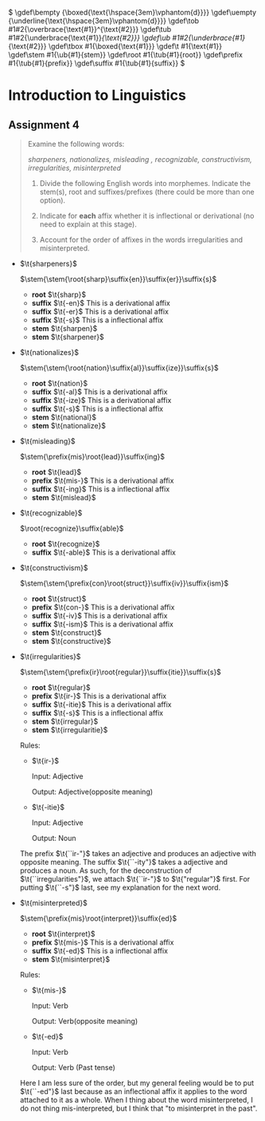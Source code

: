 $
\gdef\bempty {\boxed{\text{\hspace{3em}\vphantom{d}}}}
\gdef\uempty {\underline{\text{\hspace{3em}\vphantom{d}}}}
\gdef\tob #1#2{\overbrace{\text{#1}}^{\text{#2}}}
\gdef\tub #1#2{\underbrace{\text{#1}}_{\text{#2}}}
\gdef\ub #1#2{\underbrace{#1}_{\text{#2}}}
\gdef\tbox #1{\boxed{\text{#1}}}
\gdef\t #1{\text{#1}}
\gdef\stem #1{\ub{#1}{stem}}
\gdef\root #1{\tub{#1}{root}}
\gdef\prefix #1{\tub{#1}{prefix}}
\gdef\suffix #1{\tub{#1}{suffix}}
$

# Introduction to Linguistics

## Assignment 4

> Examine the following words:
> 
> *sharpeners, nationalizes,  misleading , recognizable, constructivism, irregularities, misinterpreted*
> 1. Divide the following English words into morphemes. Indicate the stem(s), root and suffixes/prefixes (there could be more than one option). 
>
> 2. Indicate for **each** affix whether it is inflectional or derivational (no need to explain at this stage). 
>
> 3. Account for the order of affixes in the words irregularities and misinterpreted.

* $\t{sharpeners}$

  $\stem{\stem{\root{sharp}\suffix{en}}\suffix{er}}\suffix{s}$

  * **root** $\t{sharp}$
  * **suffix**  $\t{-en}$ This is a derivational affix
  * **suffix**  $\t{-er}$ This is a derivational affix
  * **suffix**  $\t{-s}$ This is a inflectional affix
  * **stem**  $\t{sharpen}$
  * **stem**  $\t{sharpener}$

* $\t{nationalizes}$

  $\stem{\stem{\root{nation}\suffix{al}}\suffix{ize}}\suffix{s}$

  * **root** $\t{nation}$
  * **suffix**  $\t{-al}$ This is a derivational affix
  * **suffix**  $\t{-ize}$ This is a derivational affix
  * **suffix**  $\t{-s}$ This is a inflectional affix
  * **stem**  $\t{national}$
  * **stem**  $\t{nationalize}$

* $\t{misleading}$

  $\stem{\prefix{mis}\root{lead}}\suffix{ing}$

  * **root** $\t{lead}$
  * **prefix**  $\t{mis-}$ This is a derivational affix
  * **suffix**  $\t{-ing}$ This is a inflectional affix
  * **stem**  $\t{mislead}$

* $\t{recognizable}$

  $\root{recognize}\suffix{able}$

  * **root** $\t{recognize}$
  * **suffix**  $\t{-able}$ This is a derivational affix

* $\t{constructivism}$

  $\stem{\stem{\prefix{con}\root{struct}}\suffix{iv}}\suffix{ism}$

  * **root** $\t{struct}$
  * **prefix**  $\t{con-}$ This is a derivational affix
  * **suffix**  $\t{-iv}$ This is a derivational affix
  * **suffix**  $\t{-ism}$ This is a derivational affix
  * **stem**  $\t{construct}$
  * **stem**  $\t{constructive}$

* $\t{irregularities}$

  $\stem{\stem{\prefix{ir}\root{regular}}\suffix{itie}}\suffix{s}$

  * **root** $\t{regular}$
  * **prefix**  $\t{ir-}$ This is a derivational affix
  * **suffix**  $\t{-itie}$ This is a derivational affix
  * **suffix**  $\t{-s}$ This is a inflectional affix
  * **stem**  $\t{irregular}$
  * **stem**  $\t{irregularitie}$

  Rules:

  * $\t{ir-}$

    Input: Adjective

    Output: Adjective(opposite meaning)

  * $\t{-itie}$

    Input: Adjective

    Output: Noun

  The prefix $\t{``ir-"}$ takes an adjective and produces an adjective with opposite meaning. The suffix $\t{``-ity"}$ takes a adjective and produces a noun. As such, for the deconstruction of $\t{``irregularities"}$, we attach $\t{``ir-"}$ to $\t{"regular"}$ first. For putting $\t{``-s"}$ last, see my explanation for the next word.

* $\t{misinterpreted}$

  $\stem{\prefix{mis}\root{interpret}}\suffix{ed}$

  * **root** $\t{interpret}$
  * **prefix**  $\t{mis-}$ This is a derivational affix
  * **suffix**  $\t{-ed}$ This is a inflectional affix
  * **stem**  $\t{misinterpret}$

  Rules:

  * $\t{mis-}$

    Input: Verb

    Output: Verb(opposite meaning)

  * $\t{-ed}$

    Input: Verb

    Output: Verb (Past tense)

  Here I am less sure of the order, but my general feeling would be to put $\t{``-ed"}$ last because as an inflectional affix it applies to the word attached to it as a whole. When I thing about the word misinterpreted, I do not thing mis-interpreted, but I think that "to misinterpret in the past".


